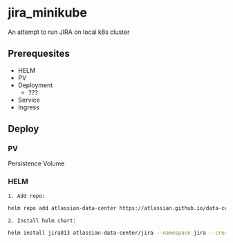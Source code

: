 # jira_minikube
An attempt to run JIRA on local k8s cluster

## Prerequesites

- HELM
- PV
- Deployment
    - ???
- Service
- Ingress

## Deploy

### PV

Persistence Volume

### HELM

    1. Add repo:

```bash
helm repo add atlassian-data-center https://atlassian.github.io/data-center-helm-charts
```

    2. Install helm chart:

```bash
helm install jira813 atlassian-data-center/jira --namespace jira --create-namespace --version 1.12.0 --values values.yaml
```
